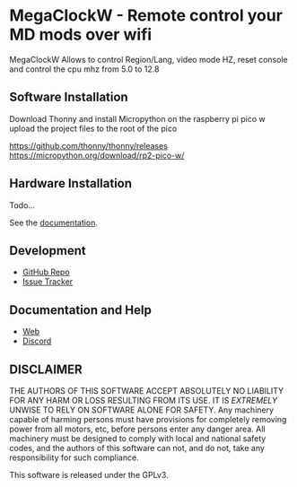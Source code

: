 # MegaClockW - Remote control your MD mods over wifi

MegaClockW Allows to control Region/Lang, video mode HZ, reset console and control the cpu mhz from 5.0 to 12.8

## Software Installation

Download Thonny and install Micropython on the raspberry pi pico w
upload the project files to the root of the pico

https://github.com/thonny/thonny/releases
https://micropython.org/download/rp2-pico-w/


## Hardware Installation

Todo...


See the [documentation](https://turbomods.jauriarts.com/).


## Development

* [GitHub Repo](https://github.com/TurBoss/MegaClockW/)
* [Issue Tracker](https://github.com/TurBoss/MegaClockW/issues)

## Documentation and Help

* [Web](https://turbomods.jauriarts.org.com)
* [Discord](https://discord.gg/8Ck5gNkA)



## DISCLAIMER

THE AUTHORS OF THIS SOFTWARE ACCEPT ABSOLUTELY NO LIABILITY FOR
ANY HARM OR LOSS RESULTING FROM ITS USE.  IT IS _EXTREMELY_ UNWISE
TO RELY ON SOFTWARE ALONE FOR SAFETY.  Any machinery capable of
harming persons must have provisions for completely removing power
from all motors, etc, before persons enter any danger area.  All
machinery must be designed to comply with local and national safety
codes, and the authors of this software can not, and do not, take
any responsibility for such compliance.

This software is released under the GPLv3.
